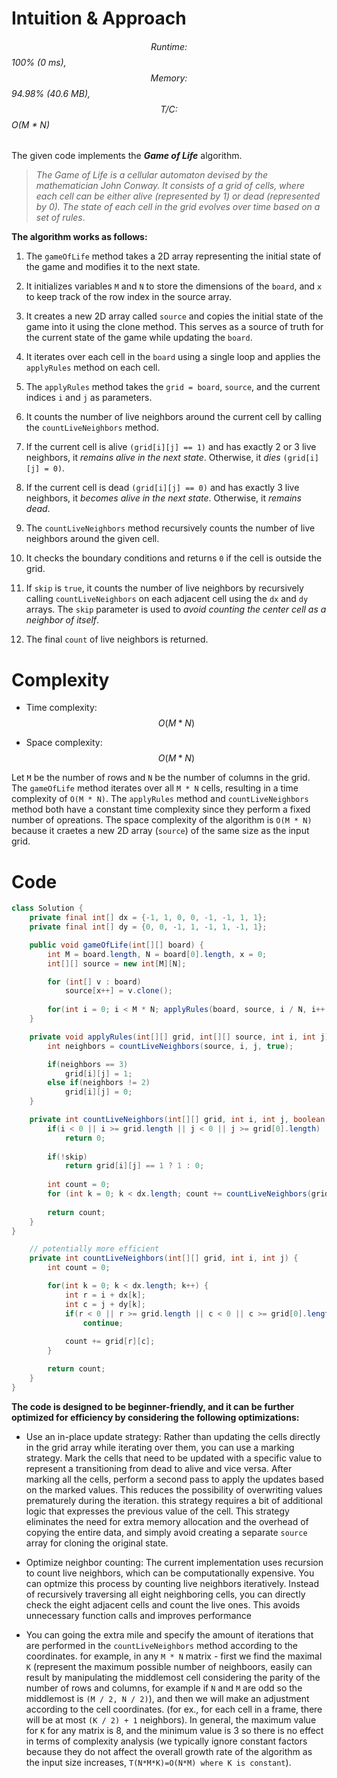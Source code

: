 # Intuition & Approach
###### $$Runtime:$$ *100% (0 ms)*, $$Memory:$$ *94.98% (40.6 MB)*, $$T/C:$$ *O(M * N)*

The given code implements the ***Game of Life*** algorithm. 
> *The Game of Life is a cellular automaton devised by the mathematician John Conway. It consists of a grid of cells, where each cell can be either alive (represented by 1) or dead (represented by 0). The state of each cell in the grid evolves over time based on a set of rules*.

**The algorithm works as follows:**

1. The `gameOfLife` method takes a 2D array representing the initial state of the game and modifies it to the next state.

2. It initializes variables `M` and `N` to store the dimensions of the `board`, and `x` to keep track of the row index in the source array.

3. It creates a new 2D array called `source` and copies the initial state of the game into it using the clone method. This serves as a source of truth for the current state of the game while updating the `board`.

4. It iterates over each cell in the `board` using a single loop and applies the `applyRules` method on each cell.

5. The `applyRules` method takes the `grid = board`, `source`, and the current indices `i` and `j` as parameters.

6. It counts the number of live neighbors around the current cell by calling the `countLiveNeighbors` method.

7. If the current cell is alive `(grid[i][j] == 1)` and has exactly 2 or 3 live neighbors, it *remains alive in the next state*. Otherwise, it *dies* `(grid[i][j] = 0)`.

8. If the current cell is dead `(grid[i][j] == 0)` and has exactly 3 live neighbors, it *becomes alive in the next state*. Otherwise, it *remains dead*.

9. The `countLiveNeighbors` method recursively counts the number of live neighbors around the given cell.

10. It checks the boundary conditions and returns `0` if the cell is outside the grid.

11. If `skip` is `true`, it counts the number of live neighbors by recursively calling `countLiveNeighbors` on each adjacent cell using the `dx` and `dy` arrays. The `skip` parameter is used to *avoid counting the center cell as a neighbor of itself*.

12. The final `count` of live neighbors is returned.

# Complexity
- Time complexity: $$O(M * N)$$
<!-- Add your time complexity here, e.g. $$O(n)$$ -->

- Space complexity: $$O(M * N)$$
<!-- Add your space complexity here, e.g. $$O(n)$$ -->

Let `M` be the number of rows and `N` be the number of columns in the grid.
The `gameOfLife` method iterates over all `M * N` cells, resulting in a time complexity of `O(M * N)`.
The `applyRules` method and `countLiveNeighbors` method both have a constant time complexity since they perform a fixed number of opreations.
The space complexity of the algorithm is `O(M * N)` because it craetes a new 2D array (`source`) of the same size as the input grid.

# Code
``` java []
class Solution {
    private final int[] dx = {-1, 1, 0, 0, -1, -1, 1, 1};
    private final int[] dy = {0, 0, -1, 1, -1, 1, -1, 1};

    public void gameOfLife(int[][] board) {
        int M = board.length, N = board[0].length, x = 0;
        int[][] source = new int[M][N];

        for (int[] v : board)
            source[x++] = v.clone();
        
        for(int i = 0; i < M * N; applyRules(board, source, i / N, i++ % N));
    }

    private void applyRules(int[][] grid, int[][] source, int i, int j) {
        int neighbors = countLiveNeighbors(source, i, j, true);

        if(neighbors == 3)
            grid[i][j] = 1;
        else if(neighbors != 2)
            grid[i][j] = 0;
    }

    private int countLiveNeighbors(int[][] grid, int i, int j, boolean skip) {
        if(i < 0 || i >= grid.length || j < 0 || j >= grid[0].length)
            return 0;
        
        if(!skip)
            return grid[i][j] == 1 ? 1 : 0;
        
        int count = 0;
        for (int k = 0; k < dx.length; count += countLiveNeighbors(grid, i + dx[k], j + dy[k++], false));
        
        return count;
    }
}
```
``` java []
    // potentially more efficient
    private int countLiveNeighbors(int[][] grid, int i, int j) {
        int count = 0;

        for(int k = 0; k < dx.length; k++) {
            int r = i + dx[k];
            int c = j + dy[k];
            if(r < 0 || r >= grid.length || c < 0 || c >= grid[0].length)
                continue;
            
            count += grid[r][c];
        }

        return count;
    }
}
````

**The code is designed to be beginner-friendly, and it can be further optimized for efficiency by considering the following optimizations:**

- Use an in-place update strategy: Rather than updating the cells directly in the grid array while iterating over them, you can use a marking strategy. Mark the cells that need to be updated with a specific value to represent a transitioning from dead to alive and vice versa. After marking all the cells, perform a second pass to apply the updates based on the marked values. This reduces the possibility of overwriting values prematurely during the iteration. this strategy requires a bit of additional logic that expresses the previous value of the cell. This strategy eliminates the need for extra memory allocation and the overhead of copying the entire data, and simply avoid creating a separate `source` array for cloning the original state.

- Optimize neighbor counting: The current implementation uses recursion to count live neighbors, which can be computationally expensive. You can optmize this process by counting live neighbors iteratively. Instead of recursively traversing all eight neighboring cells, you can directly check the eight adjacent cells and count the live ones. This avoids unnecessary function calls and improves performance

- You can going the extra mile and specify the amount of iterations that are performed in the `countLiveNeighbors` method according to the coordinates. for example, in any `M * N` matrix - first we find the maximal `K` (represent the maximum possible number of neighboors, easily can result by manipulating the middlemost cell considering the parity of the number of rows and columns, for example if `N` and `M` are odd so the middlemost is `(M / 2, N / 2)`), and then we will make an adjustment according to the cell coordinates. (for ex., for each cell in a frame, there will be at most `(K / 2) + 1` neighbors). In general, the maximum value for `K` for any matrix is 8, and the minimum value is 3 so there is no effect in terms of complexity analysis (we typically ignore constant factors because they do not affect the overall growth rate of the algorithm as the input size increases, `T(N*M*K)=O(N*M) where K is constant`).
